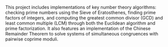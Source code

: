 This project includes implementations of key number theory algorithms: checking prime numbers using the Sieve of Eratosthenes, finding prime factors of integers, and computing the greatest common divisor (GCD) and least common multiple (LCM) through both the Euclidean algorithm and prime factorization. It also features an implementation of the Chinese Remainder Theorem to solve systems of simultaneous congruences with pairwise coprime moduli.

